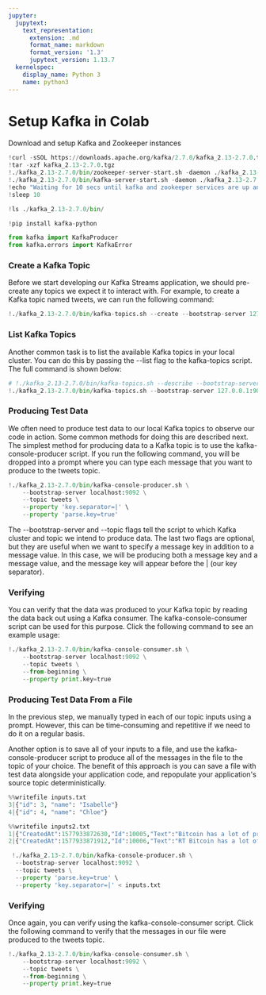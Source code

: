 ```yaml
---
jupyter:
  jupytext:
    text_representation:
      extension: .md
      format_name: markdown
      format_version: '1.3'
      jupytext_version: 1.13.7
  kernelspec:
    display_name: Python 3
    name: python3
---
```


<!-- #region id="X1hs_38u9Stu" -->
# Setup Kafka in Colab
<!-- #endregion -->

<!-- #region id="qpqm3c_YbxwO" -->
Download and setup Kafka and Zookeeper instances
<!-- #endregion -->

```python colab={"base_uri": "https://localhost:8080/"} id="XuUIW7WAbY_K" executionInfo={"status": "ok", "timestamp": 1629007882610, "user_tz": -330, "elapsed": 20307, "user": {"displayName": "Sparsh Agarwal", "photoUrl": "", "userId": "13037694610922482904"}} outputId="e6062e63-7a00-44a2-d115-ee0bb4762d11"
!curl -sSOL https://downloads.apache.org/kafka/2.7.0/kafka_2.13-2.7.0.tgz
!tar -xzf kafka_2.13-2.7.0.tgz
!./kafka_2.13-2.7.0/bin/zookeeper-server-start.sh -daemon ./kafka_2.13-2.7.0/config/zookeeper.properties
!./kafka_2.13-2.7.0/bin/kafka-server-start.sh -daemon ./kafka_2.13-2.7.0/config/server.properties
!echo "Waiting for 10 secs until kafka and zookeeper services are up and running"
!sleep 10
```

```python colab={"base_uri": "https://localhost:8080/"} id="alx-OsSddQhi" executionInfo={"status": "ok", "timestamp": 1629008244304, "user_tz": -330, "elapsed": 940, "user": {"displayName": "Sparsh Agarwal", "photoUrl": "", "userId": "13037694610922482904"}} outputId="0254dd6b-5640-46cb-88ca-f2434104dfe6"
!ls ./kafka_2.13-2.7.0/bin/
```

```python id="LtMSDDqabJGn"
!pip install kafka-python
```

```python id="jNzVgmR0bRKn"
from kafka import KafkaProducer
from kafka.errors import KafkaError
```

<!-- #region id="VmMjdL_wcLnT" -->
### Create a Kafka Topic
Before we start developing our Kafka Streams application, we should pre-create any topics we expect it to interact with. For example, to create a Kafka topic named tweets, we can run the following command:
<!-- #endregion -->

```python colab={"base_uri": "https://localhost:8080/"} id="-FAZUE7ncPkb" executionInfo={"status": "ok", "timestamp": 1629008028073, "user_tz": -330, "elapsed": 3807, "user": {"displayName": "Sparsh Agarwal", "photoUrl": "", "userId": "13037694610922482904"}} outputId="d54e5bee-1295-420b-eb3b-181b7df89bf1"
!./kafka_2.13-2.7.0/bin/kafka-topics.sh --create --bootstrap-server 127.0.0.1:9092 --replication-factor 1 --partitions 1 --topic tweets
```

<!-- #region id="zKMRhFW8cvd9" -->
### List Kafka Topics
Another common task is to list the available Kafka topics in your local cluster. You can do this by passing the --list flag to the kafka-topics script. The full command is shown below:
<!-- #endregion -->

```python colab={"base_uri": "https://localhost:8080/"} id="ndgkqgQPcT8d" executionInfo={"status": "ok", "timestamp": 1629008145129, "user_tz": -330, "elapsed": 3407, "user": {"displayName": "Sparsh Agarwal", "photoUrl": "", "userId": "13037694610922482904"}} outputId="e29e2886-b262-4301-ff11-4b0445d01d66"
# !./kafka_2.13-2.7.0/bin/kafka-topics.sh --describe --bootstrap-server 127.0.0.1:9092 --topic tweets
!./kafka_2.13-2.7.0/bin/kafka-topics.sh --bootstrap-server 127.0.0.1:9092 --list
```

<!-- #region id="gxPLqVKtchqJ" -->
### Producing Test Data
We often need to produce test data to our local Kafka topics to observe our code in action. Some common methods for doing this are described next. The simplest method for producing data to a Kafka topic is to use the kafka-console-producer script. If you run the following command, you will be dropped into a prompt where you can type each message that you want to produce to the tweets topic.
<!-- #endregion -->

```python colab={"base_uri": "https://localhost:8080/"} id="CxV-SUBmdNYY" executionInfo={"status": "ok", "timestamp": 1629008654135, "user_tz": -330, "elapsed": 28309, "user": {"displayName": "Sparsh Agarwal", "photoUrl": "", "userId": "13037694610922482904"}} outputId="9608e8eb-f183-4a06-b0c0-5138d16f126b"
!./kafka_2.13-2.7.0/bin/kafka-console-producer.sh \
    --bootstrap-server localhost:9092 \
    --topic tweets \
    --property 'key.separator=|' \
    --property 'parse.key=true'
```

<!-- #region id="j3JQ2ecjdnN7" -->
The --bootstrap-server and --topic flags tell the script to which Kafka cluster and topic we intend to produce data. The last two flags are optional, but they are useful when we want to specify a message key in addition to a message value. In this case, we will be producing both a message key and a message value, and the message key will appear before the | (our key separator).
<!-- #endregion -->

<!-- #region id="_hVJmv2udy5I" -->
### Verifying
You can verify that the data was produced to your Kafka topic by reading the data back out using a Kafka consumer. The kafka-console-consumer script can be used for this purpose. Click the following command to see an example usage:
<!-- #endregion -->

```python colab={"base_uri": "https://localhost:8080/"} id="3-iJ2sAWeCaq" executionInfo={"status": "ok", "timestamp": 1629008686343, "user_tz": -330, "elapsed": 15030, "user": {"displayName": "Sparsh Agarwal", "photoUrl": "", "userId": "13037694610922482904"}} outputId="eaec5a2c-5e04-4a5d-f091-4416809a1228"
!./kafka_2.13-2.7.0/bin/kafka-console-consumer.sh \
    --bootstrap-server localhost:9092 \
    --topic tweets \
    --from-beginning \
    --property print.key=true
```

<!-- #region id="p0k1V6SeeKX4" -->
### Producing Test Data From a File
In the previous step, we manually typed in each of our topic inputs using a prompt. However, this can be time-consuming and repetitive if we need to do it on a regular basis.

Another option is to save all of your inputs to a file, and use the kafka-console-producer script to produce all of the messages in the file to the topic of your choice. The benefit of this approach is you can save a file with test data alongside your application code, and repopulate your application's source topic deterministically.
<!-- #endregion -->

```python colab={"base_uri": "https://localhost:8080/"} id="IcMYE2YTfJvf" executionInfo={"status": "ok", "timestamp": 1629008866825, "user_tz": -330, "elapsed": 635, "user": {"displayName": "Sparsh Agarwal", "photoUrl": "", "userId": "13037694610922482904"}} outputId="7da227bf-8156-4699-f9c3-00dab54f5c84"
%%writefile inputs.txt
3|{"id": 3, "name": "Isabelle"}
4|{"id": 4, "name": "Chloe"}
```

```python id="w7EmL-rwlZUA"
%%writefile inputs2.txt
1|{"CreatedAt":1577933872630,"Id":10005,"Text":"Bitcoin has a lot of promise. I'm not too sure about #ethereum","Lang":"en","Retweet":false,"Source":"","User":{"Id":"14377870","Name":"MagicalPipelines","Description":"Learn something magical today.","ScreenName":"MagicalPipelines","URL":"http://www.magicalpipelines.com","FollowersCount":"248247","FriendsCount":"16417"}}
2|{"CreatedAt":1577933871912,"Id":10006,"Text":"RT Bitcoin has a lot of promise. I'm not too sure about #ethereum","Lang":"en","Retweet":true,"Source":"","User":{"Id":"14377871","Name":"MagicalPipelines","Description":"","ScreenName":"Mitch","URL":"http://blog.mitchseymour.com/","FollowersCount":"120","FriendsCount":"120"}}
```

```python colab={"base_uri": "https://localhost:8080/"} id="we3lxLL0fqi4" executionInfo={"status": "ok", "timestamp": 1629008914127, "user_tz": -330, "elapsed": 2995, "user": {"displayName": "Sparsh Agarwal", "photoUrl": "", "userId": "13037694610922482904"}} outputId="d80738c3-430f-4b15-fd1c-18bc3c11459c"
 !./kafka_2.13-2.7.0/bin/kafka-console-producer.sh \
  --bootstrap-server localhost:9092 \
  --topic tweets \
  --property 'parse.key=true' \
  --property 'key.separator=|' < inputs.txt
```

<!-- #region id="mAGwhuhpf1gt" -->
### Verifying
Once again, you can verify using the kafka-console-consumer script. Click the following command to verify that the messages in our file were produced to the tweets topic.
<!-- #endregion -->

```python colab={"base_uri": "https://localhost:8080/"} id="S_9yg-4Ef5hK" executionInfo={"status": "ok", "timestamp": 1629008958653, "user_tz": -330, "elapsed": 17831, "user": {"displayName": "Sparsh Agarwal", "photoUrl": "", "userId": "13037694610922482904"}} outputId="f667b398-55ec-47b8-ea48-8b5426f19bff"
!./kafka_2.13-2.7.0/bin/kafka-console-consumer.sh \
    --bootstrap-server localhost:9092 \
    --topic tweets \
    --from-beginning \
    --property print.key=true
```
